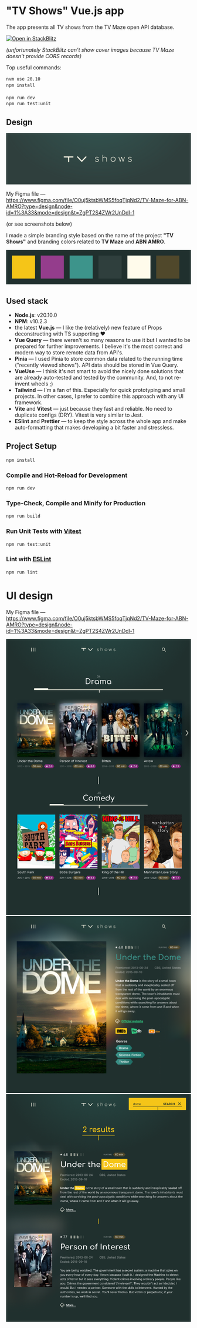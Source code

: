 # "TV Shows" Vue.js app

The app presents all TV shows from the TV Maze open API database.

[![Open in StackBlitz](https://developer.stackblitz.com/img/open_in_stackblitz.svg)](https://stackblitz.com/github/dudintv/tv-shows)

*(unfortunately StackBlitz can't show cover images because TV Maze doesn't provide CORS records)*

Top useful commands:
```sh
nvm use 20.10
npm install

npm run dev
npm run test:unit
```

## Design

![TV Shows logo](https://github.com/dudintv/tv-shows/raw/main/readme/logo.svg)

My Figma file — https://www.figma.com/file/O0uj5ktsbWMS5foqTjqNd2/TV-Maze-for-ABN-AMRO?type=design&node-id=1%3A33&mode=design&t=ZgPT2S4ZWr2UnDdl-1

(or see screenshots below)

I made a simple branding style based on the name of the project **"TV Shows"** and branding colors related   to **TV Maze** and **ABN AMRO**.

![TV Shows colors](https://github.com/dudintv/tv-shows/raw/main/readme/colors.svg)

## Used stack

* **Node.js**: v20.10.0
* **NPM**: v10.2.3
* the latest **Vue.js** — I like the (relatively) new feature of Props deconstructing with TS supporting ❤️
* **Vue Query** — there weren't so many reasons to use it but I wanted to be prepared for further improvements. I believe it's the most correct and modern way to store remote data from API's.
* **Pinia** —  I used Pinia to store common data related to the running time ("recently viewed shows"). API data should be stored in Vue Query.
* **VueUse** — I think it's not smart to avoid the nicely done solutions that are already auto-tested and tested by the community. And, to not re-invent wheels ;)
* **Tailwind** — I'm a fan of this. Especially for quick prototyping and small projects. In other cases, I prefer to combine this approach with any UI framework.
* **Vite** and **Vitest** — just because they fast and reliable. No need to duplicate configs (DRY). Vitest is very similar to Jest.
* **ESlint** and  **Prettier** — to keep the style across the whole app and make auto-formatting that makes developing a bit faster and stressless.

## Project Setup

```sh
npm install
```

### Compile and Hot-Reload for Development

```sh
npm run dev
```

### Type-Check, Compile and Minify for Production

```sh
npm run build
```

### Run Unit Tests with [Vitest](https://vitest.dev/)

```sh
npm run test:unit
```

### Lint with [ESLint](https://eslint.org/)

```sh
npm run lint
```

# UI design

My Figma file — https://www.figma.com/file/O0uj5ktsbWMS5foqTjqNd2/TV-Maze-for-ABN-AMRO?type=design&node-id=1%3A33&mode=design&t=ZgPT2S4ZWr2UnDdl-1

![TV Shows — Main page](https://github.com/dudintv/tv-shows/raw/main/readme/main-page.png)
![TV Shows — Show details page](https://github.com/dudintv/tv-shows/raw/main/readme/details-page.png)
![TV Shows — Search result page](https://github.com/dudintv/tv-shows/raw/main/readme/search-page.png)
